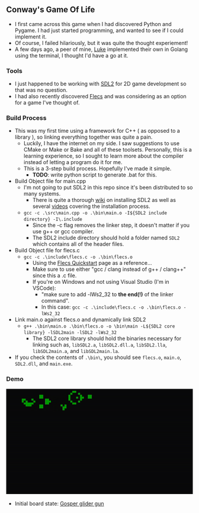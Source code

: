 ## Conway's Game Of Life
- I first came across this game when I had discovered Python and Pygame. I had just started programming, and wanted to see if I could implement it.
- Of course, I failed hilariously, but it was quite the thought experiement!
- A few days ago, a peer of mine, [Luke](https://github.com/Dysax) implemented their own in Golang using the terminal, I thought I'd have a go at it.
### Tools
- I just happened to be working with [SDL2](https://github.com/libsdl-org/SDL/tree/SDL2) for 2D game development so that was no question.
- I had also recently discovered [Flecs](https://github.com/SanderMertens/flecs) and was considering as an option for a game I've thought of.
### Build Process
- This was my first time using a framework for C++ ( as opposed to a library ), so linking everything together was quite a pain.
  - Luckily, I have the internet on my side. I saw suggestions to use CMake or Make or Bake and all of these toolsets. Personally, this is a learning experience, so I sought to learn more about the compiler instead of letting a program do it for me.
  - This is a 3-step build process. Hopefully I've made it simple.
    - **TODO**: write python script to generate .bat for this.
- Build Object file for main.cpp
  - I'm not going to put SDL2 in this repo since it's been distributed to so many systems.
    - There is quite a thorough [wiki](https://wiki.libsdl.org/SDL2/Installation) on installing SDL2 as well as several [videos](https://www.youtube.com/watch?v=H08t6gD1Y1E) covering the installation process.
  - `gcc -c .\src\main.cpp -o .\bin\main.o -I${SDL2 include directory} -I\.include`
    - Since the -c flag removes the linker step, it doesn't matter if you use g++ or gcc compiler.
    - The SDL2 include directory should hold a folder named `SDL2` which contains all of the header files. 
- Build Object file for flecs.c
  - `gcc -c .\include\flecs.c -o .\bin\flecs.o`
    - Using the [Flecs Quickstart](https://www.flecs.dev/flecs/md_docs_2Quickstart.html) page as a reference...
    - Make sure to use either "gcc / clang instead of g++ / clang++" since this a .c file.
    - If you're on Windows and not using Visual Studio (I'm in VSCode):
      - "make sure to add -lWs2_32 to **the end(!)** of the linker command".
      - In this case: `gcc -c .\include\flecs.c -o .\bin\flecs.o -lWs2_32`
- Link main.o against flecs.o and dynamically link SDL2
  - `g++ .\bin\main.o .\bin\flecs.o -o \bin\main -L${SDL2 core library} -lSDL2main -lSDL2 -lWs2_32`
    - The SDL2 core library should hold the binaries necessary for linking such as, `libSDL2.a`, `libSDL2.dll.a`, `libSDL2.lla`, `libSDL2main.a`, and `libSDL2main.la`.
- If you check the contents of `.\bin\`, you should see `flecs.o`, `main.o`, `SDL2.dll`, and `main.exe`.
### Demo
![demo](https://github.com/DeadlyOrchard/ConwaysGameOfLife/blob/main/demo.gif)
- Initial board state: [Gosper glider gun](https://playgameoflife.com/lexicon/Gosper_glider_gun)
